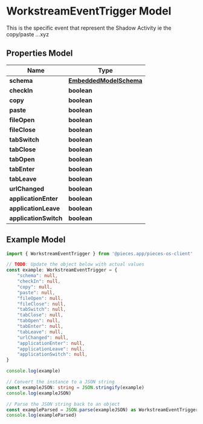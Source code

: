 
# WorkstreamEventTrigger Model

This is the specific event that represent the Shadow Activity ie the copy/paste ...xyz

## Properties Model

Name | Type
------------ | -------------
**schema** | [**EmbeddedModelSchema**](EmbeddedModelSchema)
**checkIn** | **boolean**
**copy** | **boolean**
**paste** | **boolean**
**fileOpen** | **boolean**
**fileClose** | **boolean**
**tabSwitch** | **boolean**
**tabClose** | **boolean**
**tabOpen** | **boolean**
**tabEnter** | **boolean**
**tabLeave** | **boolean**
**urlChanged** | **boolean**
**applicationEnter** | **boolean**
**applicationLeave** | **boolean**
**applicationSwitch** | **boolean**

## Example Model

```typescript
import { WorkstreamEventTrigger } from '@pieces.app/pieces-os-client'

// TODO: Update the object below with actual values
const example: WorkstreamEventTrigger = {
    "schema": null,
    "checkIn": null,
    "copy": null,
    "paste": null,
    "fileOpen": null,
    "fileClose": null,
    "tabSwitch": null,
    "tabClose": null,
    "tabOpen": null,
    "tabEnter": null,
    "tabLeave": null,
    "urlChanged": null,
    "applicationEnter": null,
    "applicationLeave": null,
    "applicationSwitch": null,
}

console.log(example)

// Convert the instance to a JSON string
const exampleJSON: string = JSON.stringify(example)
console.log(exampleJSON)

// Parse the JSON string back to an object
const exampleParsed = JSON.parse(exampleJSON) as WorkstreamEventTrigger
console.log(exampleParsed)
```


